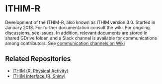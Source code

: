 # ITHIM-R
Development of the ITHIM-R, also known as ITHIM version 3.0. Started in January 2018.
For further documentation consult the wiki. 
For ongoing discussions, see issues.
In addition, relevant documents are stored in shared GDrive folder, and a Slack channel is available for communications among contributors.
See [communication channels on Wiki](https://github.com/ITHIM/ITHIM-R/wiki/Communication-channels)
## Related Repositories 
* [ITHIM (R, Physical Activity)](https://github.com/ITHIM/ITHIM)
* [ITHIM Interface (R, Shiny)](https://github.com/ITHIM/ithim-r-interface)
